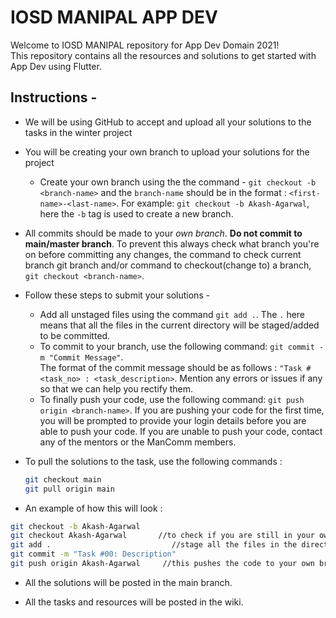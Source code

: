 # IOSD MANIPAL APP DEV
Welcome to IOSD MANIPAL repository for App Dev Domain 2021!   
This repository contains all the resources and solutions to get started with App Dev using Flutter.

## Instructions - 
* We will be using GitHub to accept and upload all your solutions to the tasks in the winter project
* You will be creating your own branch to upload your solutions for the project
    * Create your own branch using the the command - `git checkout -b <branch-name>` and the `branch-name` should be in the format : `<first-name>-<last-name>`. For example: `git checkout -b Akash-Agarwal`, here the `-b` tag is used to create a new branch.
* All commits should be made to your _own branch_. **Do not commit to main/master branch**. To prevent this always check what branch you're on before committing any changes, the command to check current branch git branch and/or command to checkout(change to) a branch, `git checkout <branch-name>`.
* Follow these steps to submit your solutions - 
    * Add all unstaged files using the command `git add .`. The `.` here means that all the files in the current directory will be staged/added to be committed.
    * To commit to your branch, use the following command: `git commit -m "Commit Message"`.   
      The format of the commit message should be as follows : `"Task #<task_no> : <task_description>`. Mention any errors or issues if any so that we can help you rectify them.
    * To finally push your code, use the following command: `git push origin <branch-name>`. If you are pushing your code for the first time, you will be prompted to provide your login details before you are able to push your code. If you are unable to push your code, contact any of the mentors or the ManComm members.
* To pull the solutions to the task, use the following commands :   
    ```Bash
    git checkout main
    git pull origin main
    ```

* An example of how this will look :   
```Bash
git checkout -b Akash-Agarwal
git checkout Akash-Agarwal       //to check if you are still in your own branch
git add .                           //stage all the files in the directory for commit
git commit -m "Task #00: Description"
git push origin Akash-Agarwal     //this pushes the code to your own branch
```
* All the solutions will be posted in the main branch.

* All the tasks and resources will be posted in the wiki.
